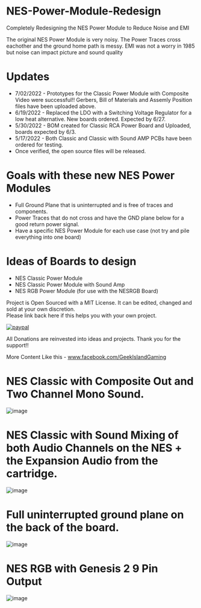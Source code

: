 # NES-Power-Module-Redesign
Completely Redesigning the NES Power Module to Reduce Noise and EMI

The original NES Power Module is very noisy.  The Power Traces cross eachother and the ground home path is messy.
EMI was not a worry in 1985 but noise can impact picture and sound quality

# Updates
- 7/02/2022 - Prototypes for the Classic Power Module with Composite Video were successful!! 
  Gerbers, Bill of Materials and Assemly Position files have been uploaded above.
- 6/19/2022 - Replaced the LDO with a Switching Voltage Regulator for a low heat alternative.  New boards ordered. Expected by 6/27.
- 5/30/2022 - BOM created for Classic RCA Power Board and Uploaded, boards expected by 6/3.
- 5/17/2022 - Both Classic and Classic with Sound AMP PCBs have been ordered for testing.  
- Once verified, the open source files will be released.


# Goals with these new NES Power Modules
- Full Ground Plane that is uninterrupted and is free of traces and components.
- Power Traces that do not cross and have the GND plane below for a good return power signal.
- Have a specific NES Power Module for each use case (not try and pile everything into one board)

# Ideas of Boards to design
- NES Classic Power Module
- NES Classic Power Module with Sound Amp
- NES RGB Power Module (for use with the NESRGB Board)

Project is Open Sourced with a MIT License. It can be edited, changed and sold at your own discretion.  
Please link back here if this helps you with your own project.

[![paypal](https://www.paypalobjects.com/en_US/i/btn/btn_donateCC_LG.gif)](https://www.paypal.com/donate/?hosted_button_id=97YFBJX4NXA8W)

All Donations are reinvested into ideas and projects. Thank you for the support!!

More Content Like this - www.facebook.com/GeekIslandGaming

# NES Classic with Composite Out and Two Channel Mono Sound.
![image](https://user-images.githubusercontent.com/70423454/174685321-91c718d3-b8c1-4080-bf2e-ccdbdbf5ab00.png)


# NES Classic with Sound Mixing of both Audio Channels on the NES + the Expansion Audio from the cartridge.
![image](https://user-images.githubusercontent.com/70423454/174685106-e01e516d-f227-45d6-906e-9c3b89eb448b.png)


# Full uninterrupted ground plane on the back of the board.
![image](https://user-images.githubusercontent.com/70423454/168949041-084ab601-f7b4-46a8-a07b-880763b795da.png)

# NES RGB with Genesis 2 9 Pin Output
![image](https://user-images.githubusercontent.com/70423454/168950608-0508ad47-c201-467a-90e9-f28008ada81e.png)

